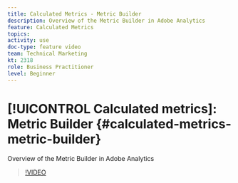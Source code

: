 ```yaml
---
title: Calculated Metrics - Metric Builder
description: Overview of the Metric Builder in Adobe Analytics
feature: Calculated Metrics
topics: 
activity: use
doc-type: feature video
team: Technical Marketing
kt: 2318
role: Business Practitioner
level: Beginner
---
```


# [!UICONTROL Calculated metrics]: Metric Builder {#calculated-metrics-metric-builder}

Overview of the Metric Builder in Adobe Analytics

>[!VIDEO](https://video.tv.adobe.com/v/25411/?quality=12)
